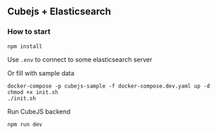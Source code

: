 ## Cubejs + Elasticsearch

### How to start

```shell
npm install
```

Use `.env` to connect to some elasticsearch server

Or fill with sample data
```shell
docker-compose -p cubejs-sample -f docker-compose.dev.yaml up -d
chmod +x init.sh
./init.sh
```

Run CubeJS backend
```shell
npm run dev
```
